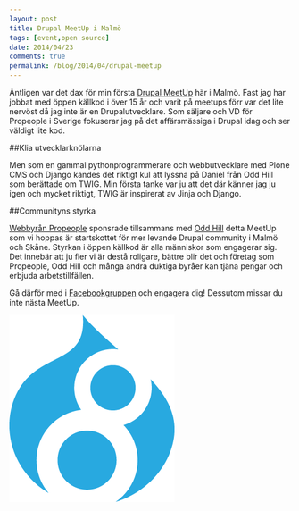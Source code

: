 ```yaml
---
layout: post
title: Drupal MeetUp i Malmö
tags: [event,open source]
date: 2014/04/23
comments: true
permalink: /blog/2014/04/drupal-meetup
---
```

Äntligen var det dax för min första [Drupal MeetUp](http://www.foocafe.org/event/twig-och-drupal-8) här i Malmö. Fast jag har jobbat med öppen källkod i över 15 år och varit på meetups förr var det lite nervöst då jag inte är en Drupalutvecklare. Som säljare och VD för Propeople i Sverige fokuserar jag på det affärsmässiga i Drupal idag och ser väldigt lite kod.

##Klia utvecklarknölarna

Men som en gammal pythonprogrammerare och webbutvecklare med Plone CMS och Django kändes det riktigt kul att lyssna på Daniel från Odd Hill som berättade om TWIG. Min första tanke var ju att det där känner jag ju igen och mycket riktigt, TWIG är inspirerat av Jinja och Django.

##Communityns styrka

[Webbyrån Propeople](http://wearepropeople.se/) sponsrade tillsammans med [Odd Hill](http://oddhill.se/) detta MeetUp som vi hoppas är startskottet för mer levande Drupal community i Malmö och Skåne. Styrkan i öppen källkod är alla människor som engagerar sig. Det innebär att ju fler vi är destå roligare, bättre blir det och företag som Propeople, Odd Hill och många andra duktiga byråer kan tjäna pengar och erbjuda arbetstillfällen.

Gå därför med i [Facebookgruppen](https://www.facebook.com/groups/342921882398766/?fref=ts) och engagera dig! Dessutom missar du inte nästa MeetUp.

![Drupal 8](/images/drupal-8-logo-isolated.png)

